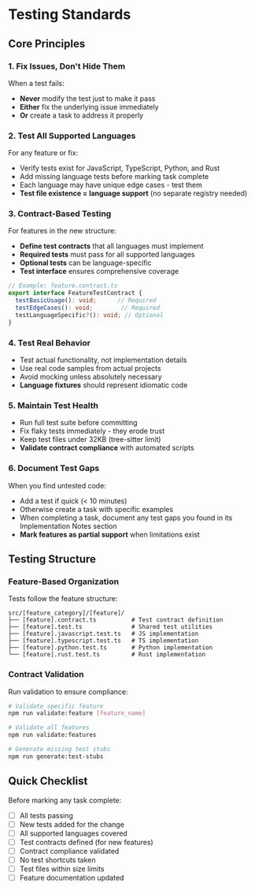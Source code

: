 # Testing Standards

## Core Principles

### 1. Fix Issues, Don't Hide Them

When a test fails:

- **Never** modify the test just to make it pass
- **Either** fix the underlying issue immediately
- **Or** create a task to address it properly

### 2. Test All Supported Languages

For any feature or fix:

- Verify tests exist for JavaScript, TypeScript, Python, and Rust
- Add missing language tests before marking task complete
- Each language may have unique edge cases - test them
- **Test file existence = language support** (no separate registry needed)

### 3. Contract-Based Testing

For features in the new structure:

- **Define test contracts** that all languages must implement
- **Required tests** must pass for all supported languages
- **Optional tests** can be language-specific
- **Test interface** ensures comprehensive coverage

```typescript
// Example: feature.contract.ts
export interface FeatureTestContract {
  testBasicUsage(): void;      // Required
  testEdgeCases(): void;        // Required
  testLanguageSpecific?(): void; // Optional
}
```

### 4. Test Real Behavior

- Test actual functionality, not implementation details
- Use real code samples from actual projects
- Avoid mocking unless absolutely necessary
- **Language fixtures** should represent idiomatic code

### 5. Maintain Test Health

- Run full test suite before committing
- Fix flaky tests immediately - they erode trust
- Keep test files under 32KB (tree-sitter limit)
- **Validate contract compliance** with automated scripts

### 6. Document Test Gaps

When you find untested code:

- Add a test if quick (< 10 minutes)
- Otherwise create a task with specific examples
- When completing a task, document any test gaps you found in its Implementation Notes section
- **Mark features as partial support** when limitations exist

## Testing Structure

### Feature-Based Organization

Tests follow the feature structure:

```
src/[feature_category]/[feature]/
├── [feature].contract.ts          # Test contract definition
├── [feature].test.ts              # Shared test utilities
├── [feature].javascript.test.ts   # JS implementation
├── [feature].typescript.test.ts   # TS implementation
├── [feature].python.test.ts       # Python implementation
└── [feature].rust.test.ts         # Rust implementation
```

### Contract Validation

Run validation to ensure compliance:

```bash
# Validate specific feature
npm run validate:feature [feature_name]

# Validate all features
npm run validate:features

# Generate missing test stubs
npm run generate:test-stubs
```

## Quick Checklist

Before marking any task complete:

- [ ] All tests passing
- [ ] New tests added for the change
- [ ] All supported languages covered
- [ ] Test contracts defined (for new features)
- [ ] Contract compliance validated
- [ ] No test shortcuts taken
- [ ] Test files within size limits
- [ ] Feature documentation updated
